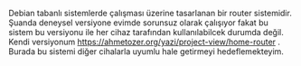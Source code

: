Debian tabanlı sistemlerde çalışması üzerine tasarlanan bir router sistemidir.
Şuanda deneysel versiyone evimde sorunsuz olarak çalışıyor fakat bu sistem bu versiyonu ile her cihaz tarafından kullanılabilcek durumda değil.
Kendi versiyonum https://ahmetozer.org/yazi/project-view/home-router .
Burada bu sistemi diğer cihalarla uyumlu hale getirmeyi hedeflemekteyim.
